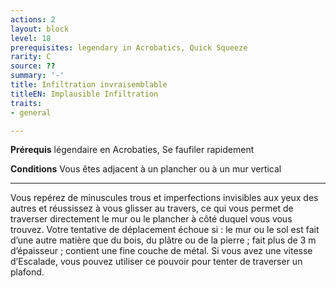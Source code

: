 ```yaml
---
actions: 2
layout: block
level: 18
prerequisites: legendary in Acrobatics, Quick Squeeze
rarity: C
source: ??
summary: '-'
title: Infiltration invraisemblable
titleEN: Implausible Infiltration
traits:
- general

---
```


<p><strong>Prérequis</strong> légendaire en Acrobaties, Se faufiler rapidement</p>
<p><strong>Conditions</strong> Vous êtes adjacent à un plancher ou à un mur vertical</p>
<hr>
<p>Vous repérez de minuscules trous et imperfections invisibles aux yeux des autres et réussissez à vous glisser au travers, ce qui vous permet de traverser directement le mur ou le plancher à côté duquel vous vous trouvez. Votre tentative de déplacement échoue si : le mur ou le sol est fait d’une autre matière que du bois, du plâtre ou de la pierre ; fait plus de 3 m d’épaisseur ; contient une fine couche de métal. Si vous avez une vitesse d’Escalade, vous pouvez utiliser ce pouvoir pour tenter de traverser un plafond.</p>